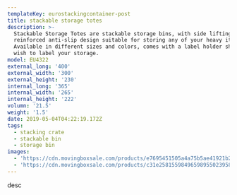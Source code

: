 ```yaml
---
templateKey: eurostackingcontainer-post
title: stackable storage totes
description: >-
  Stackable Storage Totes are stackable storage bins, with side lifting bar,
  reinforced anti-slip design suitable for storing any of your heavy items.
  Available in different sizes and colors, comes with a label holder should you
  wish to label your storage.
model: EU4322
external_long: '400'
external_width: '300'
external_height: '230'
internal_long: '365'
internal_width: '265'
internal_height: '222'
volumn: '21.5'
weight: '1.5'
date: 2019-05-04T04:22:19.172Z
tags:
  - stacking crate
  - stackable bin
  - storage bin
images:
  - 'https://cdn.movingboxsale.com/products/e7695451505a4a75b5ae41921b21cd06.jpg'
  - 'https://cdn.movingboxsale.com/products/c31e25815598496598955023958c1978.jpg'
---
```

desc
